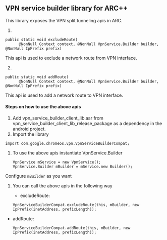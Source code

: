 ## VPN service builder library for ARC++
This library exposes the VPN split tunneling apis in ARC.

1. 
```
public static void excludeRoute(
      @NonNull Context context, @NonNull VpnService.Builder builder, @NonNull IpPrefix prefix)
```
   This api is used to exclude a network route from VPN interface.
   
2. 
```
public static void addRoute(
      @NonNull Context context, @NonNull VpnService.Builder builder, @NonNull IpPrefix prefix)
```

   This api is used to add a network route to VPN interface.

#### Steps on how to use the above apis
1. Add vpn_service_builder_client_lib.aar from vpn_service_builder_client_lib_release_package as a dependency in the android project.
1. Import the library

  ```
  import com.google.chromeos.vpn.VpnServiceBuilderCompat;
  ```
1. To use the above apis instantiate VpnService.Builder

    ```
    VpnService mService = new VpnService();
    VpnService.Builder mBuilder = mService.new Builder();
    ```
Configure ```mBuilder``` as you want
1. You can call the above apis in the following way
   * excludeRoute:

    ```
    VpnServiceBuilderCompat.excludeRoute(this, mBuilder, new IpPrefix(inetAddress, prefixLength));
    ```

  * addRoute:

    ```
    VpnServiceBuilderCompat.addRoute(this, mBuilder, new IpPrefix(inetAddress, prefixLength));
    ```
